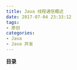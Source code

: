 ```yaml
---
title: Java 线程通信概述
date: 2017-07-04 23:33:12
tags:
- 原创
categories:
- Java
- Java 并发
---
```


__目录__

<!-- toc -->
<!--more-->
